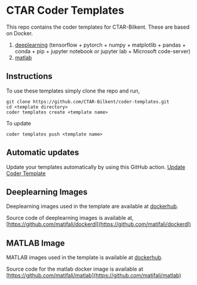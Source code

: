 # CTAR Coder Templates

This repo contains the coder templates for CTAR-Bilkent. These are based on Docker.

1. [deeplearning](https://github.com/CTAR-Bilkent/coder-templates/tree/master/deeplearning) (tensorflow + pytorch + numpy + matplotlib + pandas + conda + pip + jupyter notebook or jupyter lab + Microsoft code-server)
2. [matlab](https://github.com/CTAR-Bilkent/coder-templates/tree/master/matlab)

## Instructions

To use these templates simply clone the repo and run,

```console
git clone https://github.com/CTAR-Bilkent/coder-templates.git
cd <template directory>
coder templates create <template name>
```

To update

```console
coder templates push <template name>
```

## Automatic updates

Update your templates automatically by using this GitHub action.
[Update Coder Template](https://github.com/marketplace/actions/update-coder-template)

## Deeplearning Images

Deeplearning images used in the template are available at [dockerhub](https://hub.docker.com/repository/docker/matifali/dockerdl).

Source code of deeplearning images is available at, [https://github.com/matifali/dockerdl](https://github.com/matifali/dockerdl)

## MATLAB Image

MATLAB images used in the template is available at [dockerhub](https://hub.docker.com/repository/docker/matifali/matlab).

Source code for the matlab docker image is available at  [https://github.com/matifali/matlab](https://github.com/matifali/matlab)
